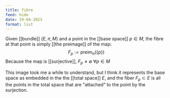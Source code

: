 ```yaml
---
title: fibre
feed: hide
date: 19-04-2023
format: list
---
```



Given [[bundle]] $(E, \pi, M)$ and a point in the [[base space]] $p\in M$, the fibre at that point is simply [[the preimage]] of the map:$$F_p:=\text{preim}_\pi(\{p\})$$
Because the map is [[surjective]], $F_p \neq \emptyset\ \forall p\in M$ 

This image took me a while to understand, but I think it represents the base space as embedded in the the [[total space]] $E$, and the fiber $F_p\subset E$ is all the points in the total space that are "attached" to the point by the surjection.